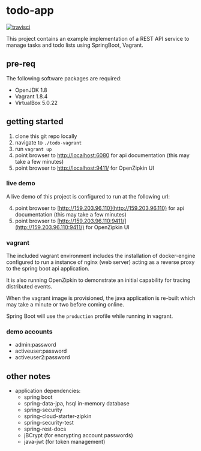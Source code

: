 # todo-app

[![travisci](https://travis-ci.org/jfelege/todo-app.svg?branch=master)](https://travis-ci.org/jfelege/todo-app)



This project contains an example implementation of a REST API service to manage tasks and todo lists using SpringBoot, Vagrant.

## pre-req

The following software packages are required:

* OpenJDK 1.8
* Vagrant 1.8.4
* VirtualBox 5.0.22

## getting started

1. clone this git repo locally
2. navigate to `./todo-vagrant`
3. run `vagrant up` 
4. point browser to [http://localhost:6080](http://localhost:6080) for api documentation (this may take a few minutes)
5. point browser to [http://localhost:9411/](http://localhost:9411/) for OpenZipkin UI

### live demo
A live demo of this project is configured to run at the following url:

4. point browser to [http://159.203.96.110](http://159.203.96.110) for api documentation (this may take a few minutes)
5. point browser to [http://159.203.96.110:9411/](http://159.203.96.110:9411/) for OpenZipkin UI


### vagrant
The included vagrant environment includes the installation of docker-engine configured to run a instance of nginx (web server) acting as a reverse proxy to the spring boot api application.

It is also running OpenZipkin to demonstrate an initial capability for tracing distributed events.

When the vagrant image is provisioned, the java application is re-built which may take a minute or two before coming online. 

Spring Boot will use the `production` profile while running in vagrant.

### demo accounts

* admin:password
* activeuser:password
* activeuser2:password

## other notes
* application dependencies:
    * spring boot
    * spring-data-jpa, hsql in-memory database
    * spring-security
    * spring-cloud-starter-zipkin
    * spring-security-test
    * spring-rest-docs
    * jBCrypt (for encrypting account passwords)
    * java-jwt (for token management)

